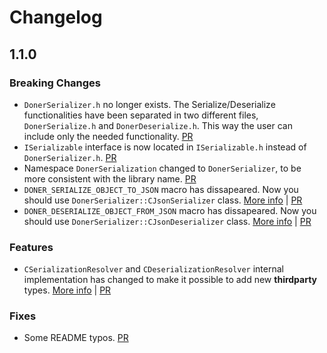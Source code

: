 # Changelog

## 1.1.0

### Breaking Changes

- ``DonerSerializer.h`` no longer exists. The Serialize/Deserialize functionalities have been separated in two different files, ``DonerSerialize.h`` and ``DonerDeserialize.h``. This way the user can include only the needed functionality. [PR](https://github.com/Donerkebap13/DonerSerializer/pull/4)
- ``ISerializable`` interface is now located in ``ISerializable.h`` instead of ``DonerSerializer.h``. [PR](https://github.com/Donerkebap13/DonerSerializer/pull/4)
- Namespace ``DonerSerialization`` changed to ``DonerSerializer``, to be more consistent with the library name. [PR](https://github.com/Donerkebap13/DonerSerializer/pull/4)
- ``DONER_SERIALIZE_OBJECT_TO_JSON`` macro has dissapeared. Now you should use ``DonerSerializer::CJsonSerializer`` class. [More info](https://github.com/Donerkebap13/DonerSerializer/commit/407ee22f8675f1ae78c8cd2db9c0e90fb1d8a324#how-to-serialize) | [PR](https://github.com/Donerkebap13/DonerSerializer/pull/4)
- ``DONER_DESERIALIZE_OBJECT_FROM_JSON`` macro has dissapeared. Now you should use ``DonerSerializer::CJsonDeserializer`` class. [More info](https://github.com/Donerkebap13/DonerSerializer/commit/407ee22f8675f1ae78c8cd2db9c0e90fb1d8a324#how-to-deserialize) | [PR](https://github.com/Donerkebap13/DonerSerializer/pull/4)

### Features
- ``CSerializationResolver`` and ``CDeserializationResolver`` internal implementation has changed to make it possible to add new **thirdparty** types. [More info](https://github.com/Donerkebap13/DonerSerializer/commit/407ee22f8675f1ae78c8cd2db9c0e90fb1d8a324#how-to-serialize-thirdparty-types) | [PR](https://github.com/Donerkebap13/DonerSerializer/pull/4)

### Fixes
- Some README typos. [PR](https://github.com/Donerkebap13/DonerSerializer/pull/2)